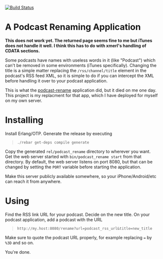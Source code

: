 [![Build Status](https://travis-ci.org/ccrusius/podcast-rename.svg?branch=master)](https://travis-ci.org/ccrusius/podcast-rename)

A Podcast Renaming Application
==============================

**This does not work yet. The returned page seems fine to me but iTunes does not
handle it well. I think this has to do with xmerl's handling of CDATA sections.**

Some podcasts have names with useless words in it (like "Podcast") which can't be
removed in some environments (iTunes specifically). Changing the title is a simple
matter replacing the `/rss/channel/title` element in the podcast's RSS feed XML, so
it is simple to do if you can intercept the XML before handling it over to your
podcast application.

This is what the [podcast-rename](http://podcast-rename.appspot.com "podcast-rename")
application did, but it died on me one day. This project is my replacment for
that app, which I have deployed for myself on my own server.

Installing
==========

Install Erlang/OTP. Generate the release by executing

> `./rebar get-deps compile generate`

Copy the generated `rel/podcast_rename` directory to wherever you want. Get
the web server started with `bin/podcast_rename start` from that directory.
By default, the web server listens on port 8080, but that can be changed
by setting the `PORT` variable before starting the application.

Make this server publicly available somewhere, so your iPhone/Android/etc
can reach it from anywhere.

Using
=====

Find the RSS link URL for your podcast. Decide on the new title. On your
podcast application, add a podcast with the URL

> `http://my.host:8080/rename?url=podcast_rss_url&title=new_title`

Make sure to quote the podcast URL properly, for example replacing
`=` by `%3D` and so on.

You're done.
